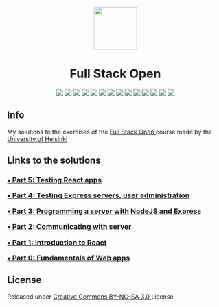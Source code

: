 <p align="center">
    <a href="https://fullstackopen.com/">
        <img src="https://encrypted-tbn0.gstatic.com/images?q=tbn:ANd9GcR9n4AVrqrkYKbXRPr1jb2eTsNGHRg_mrjl7w&s" width=100>
    </a>
</p>

<h1 align="center">
    Full Stack Open
</h1>

<p align="center">
    <img src="https://img.shields.io/badge/html-%23E34F26.svg?style=for-the-badge&logo=html5&logoColor=white">
    <img src="https://img.shields.io/badge/CSS-673398?style=for-the-badge&logo=css&logoColor=white">
    <img src="https://img.shields.io/badge/javascript-%23323330.svg?style=for-the-badge&logo=javascript&logoColor=%23F7DF1E">
    <img src="https://img.shields.io/badge/npm-CB3837?style=for-the-badge&logo=npm&logoColor=white">
    <img src="https://img.shields.io/badge/Vite-B73BFE?style=for-the-badge&logo=vite&logoColor=FFD62E">
    <img src="https://img.shields.io/badge/react-%2320232a.svg?style=for-the-badge&logo=react&logoColor=%2361DAFB">
    <img src="https://img.shields.io/badge/axios-671ddf?&style=for-the-badge&logo=axios&logoColor=white">
    <img src="https://img.shields.io/badge/node.js-6DA55F?style=for-the-badge&logo=node.js&logoColor=white">
    <img src="https://img.shields.io/badge/Express%20js-000000?style=for-the-badge&logo=express&logoColor=white">
    <img src="https://img.shields.io/badge/Postman-FF6C37?style=for-the-badge&logo=Postman&logoColor=white">
    <img src="https://img.shields.io/badge/Render-000000?style=for-the-badge&logo=render&logoColor=white">
    <img src="https://img.shields.io/badge/MongoDB-4EA94B?style=for-the-badge&logo=mongodb&logoColor=white">
    <img src="https://img.shields.io/badge/Mongoose-800?style=for-the-badge&logo=mongoose&logoColor=white">
    <img src="https://img.shields.io/badge/JWT-000000?style=for-the-badge&logo=JSON%20web%20tokens&logoColor=white">
</p>

<h2>
    Info
</h2>

<p>
    My solutions to the exercises of the <a href="https://fullstackopen.com/"> Full Stack Open </a> course made by the <a href="https://www.helsinki.fi/"> University of Helsinki </a>
</p>

<h2>
    Links to the solutions
</h2>

<h3>
    <p>
        <a href="https://github.com/Gobbledyglomp/full-stack-open/tree/main/part5">
            • Part 5: Testing React apps
        </a>
    </p>
    <p>
        <a href="https://github.com/Gobbledyglomp/full-stack-open/tree/main/part4">
            • Part 4: Testing Express servers, user administration
        </a>
    </p>
    <p>
        <a href="https://github.com/Gobbledyglomp/full-stack-open/tree/main/part3">
            • Part 3: Programming a server with NodeJS and Express
        </a>
    </p>
    <p>
        <a href="https://github.com/Gobbledyglomp/full-stack-open/tree/main/part2">
            • Part 2: Communicating with server
        </a>
    </p>
    <p>
        <a href="https://github.com/Gobbledyglomp/full-stack-open/tree/main/part1/">
            • Part 1: Introduction to React
        </a>
    </p>
    <p>
        <a href="https://github.com/Gobbledyglomp/full-stack-open/tree/main/part0/">
            • Part 0: Fundamentals of Web apps
        </a>
    </p>
</h3>

<h2>
    License
</h2>

<p>
    Released under <a href="https://creativecommons.org/licenses/by-nc-sa/3.0/"> Creative Commons BY-NC-SA 3.0 </a> License
</p>
